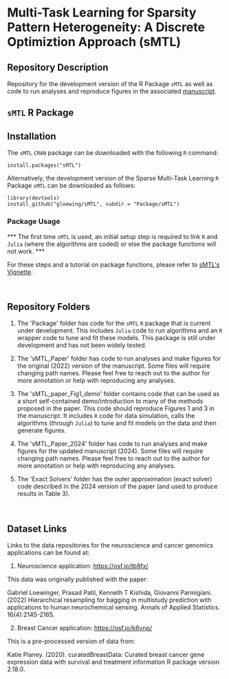 # Multi-Task Learning for Sparsity Pattern Heterogeneity: A Discrete Optimiztion Approach (sMTL)
## Repository Description

Repository for the development version of the R Package `sMTL` as well as code to run analyses and reproduce figures in the associated [manuscript](https://doi.org/10.48550/arXiv.2212.08697).

## `sMTL` R Package

## Installation

The `sMTL` $\texttt{CRAN}$ package can be downloaded with the following $\texttt{R}$ command:

```{R}
install.packages("sMTL")
```

Alternatively, the development version of the Sparse Multi-Task Learning $\texttt{R}$ Package `sMTL` can be downloaded as follows:

```{R}
library(devtools)
install_github("gloewing/sMTL", subdir = "Package/sMTL")
```

###  Package Usage
*** The first time `sMTL` is used, an initial setup step is required to link $\texttt{R}$ and $\texttt{Julia}$ (where the algorithms are coded) or else the package functions will not work. ***

For these steps and a tutorial on package functions, please refer to [sMTL's Vignette](https://rpubs.com/gloewinger/996629). 

<br />

## Repository Folders
1) The 'Package' folder has code for the `sMTL` $\texttt{R}$ package that is current under development. This includes $\texttt{Julia}$ code to run algorithms and an $\texttt{R}$ wrapper code to tune and fit these models. This package is still under development and has not been widely tested.

2) The 'sMTL_Paper' folder has code to run analyses and make figures for the original (2022) version of the manuscript. Some files will require changing path names. Please feel free to reach out to the author for more annotation or help with reproducing any analyses.

3) The 'sMTL_paper_Fig1_demo' folder contains code that can be used as a short self-contained demo/introduction to many of the methods proposed in the paper. This code should reproduce Figures 1 and 3 in the manuscript. It includes $\texttt{R}$ code for data simulation, calls the algorithms (through $\texttt{Julia}$) to tune and fit models on the data and then generate figures.

4) The 'sMTL_Paper_2024' folder has code to run analyses and make figures for the updated manuscript (2024). Some files will require changing path names. Please feel free to reach out to the author for more annotation or help with reproducing any analyses.

5) The 'Exact Solvers' folder has the outer approximation (exact solver) code described in the 2024 version of the paper (and used to produce results in Table 3).

<br />

## Dataset Links
Links to the data repositories for the neuroscience and cancer genomics applications can be found at:

1) Neuroscience application: https://osf.io/tb8fx/

This data was originally published with the paper:

Gabriel Loewinger, Prasad Patil, Kenneth T Kishida, Giovanni Parmigiani. (2022)
Hierarchical resampling for bagging in multistudy prediction with applications to human neurochemical sensing. Annals of Applied Statistics. 16(4):2145-2165.

2) Breast Cancer application: https://osf.io/k6ynp/

This is a pre-processed version of data from:

Katie Planey. (2020). curatedBreastData: Curated breast cancer gene expression data with survival and treatment information R package version 2.18.0.
